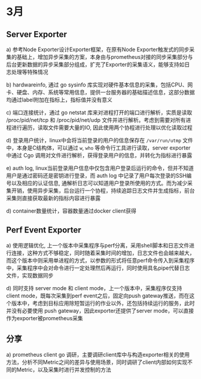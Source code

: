 # 3月

## Server Exporter

a) 参考Node Exporter设计Exporter框架，在原有Node Exporter触发式的同步采集的基础上，增加异步采集的方案，本身由与prometheus对接的同步采集部分与后台更新数据的异步采集部分组成，扩充了Exporter的采集语义，能够支持如日志处理等特殊情况

b) hardwareinfo, 通过 go sysinfo 库实现对硬件基本信息的采集，包括CPU、网卡、硬盘、内存、系统等常用信息，提供一台服务器的基础描述信息，这部分数据均通过label附加在指标上，指标值并没有意义

c) 端口连接统计，通过 go netstat 库来对进程打开的端口进行解析，实质是读取 /proc/pid/net/tcp 和 /proc/pid/net/udp 文件并进行解析。考虑到需要对所有进程进行遍历，读取文件需要大量的IO, 因此使用两个协程进行处理以优化读取过程

d) 登录用户统计，linux中会将当前登录的用户的信息保存在 `/var/run/utmp` 文件中，本身是C结构体，可以通过 `w`, `who` 等命令行工具进行读取，server exporter 中通过 Cgo 调用对文件进行解析，获得登录用户的信息，并转化为指标进行暴露

e) auth log, linux当前登录用户信息中仅包含用户登录后运行的命令，但并不知道用户是通过密码还是密钥进行登录，而 auth log 中记录了用户每次登录的SSH编号以及相应的认证信息, 通解析日志可以知道用户登录所使用的方式。而为减少采集开销，使用异步采集，后台运行一个协程，持续追踪日志文件并生成指标，前台采集则直接获取最新的指标内容进行暴露

d) container数量统计，容器数量通过docker client获得

## Perf Event Exporter

a) 使用逻辑优化, 上一个版本中采集程序与perf分离，采用shell脚本和日志文件进行连接，这种方式不够稳定，同时随着采集时间的增加，日志文件也会越来越大，而这个版本中则采用单进程的方式，以参数的形式将任意perf命令传入到采集程序中，采集程序中会对命令进行一定处理然后再运行，同时使用具名pipe代替日志文件，实现数据同步

d) 同时支持 server mode 和 client mode，上一个版本中，采集程序仅支持client mode，既每次采集到perf event之后，固定向push gateway推送，而在这个版本中，考虑到目标应用除短暂运行的作业以外，还包括持续运行的服务，此时并没有必要使用 push gateway，因此exporter还提供了server mode，可以直接作为exporter被prometheus采集


## 分享
    
a) prometheus client go 调研，主要调研client库中与构造exporter相关的使用方法，分析不同Metric之间的差异与使用场景，同时调研了client内部如何实现不同的Metric，以及采集时进行并发控制的方法

